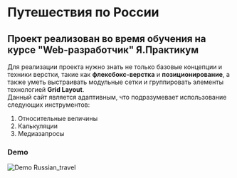 # Путешествия по России
## Проект реализован во время обучения на курсе "Web-разработчик" Я.Практикум  

Для реализации проекта нужно знать не только базовые концепции и техники верстки, такие как **флексбокс-верстка** и **позиционирование**, а также уметь выстраивать модульные сетки и группировать элементы технологией **Grid Layout**.  
Данный сайт является адаптивным, что подразумевает использование следующих инструментов:
1. Относительные величины
2. Калькуляции
3. Медиазапросы  

### Demo

<img src="https://user-images.githubusercontent.com/94561672/193530909-aba7624e-174a-4538-9a86-3a8c339f6100.gif" alt="Demo Russian_travel">
